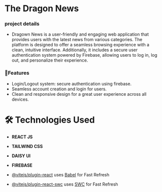 # The Dragon News 

### project details

* Dragown News is a user-friendly and engaging web application that provides users with the latest news from various categories. The platform is designed to offer a seamless browsing experience with a clean, intuitive interface. Additionally, it includes a secure user authentication system powered by Firebase, allowing users to log in, log out, and personalize their experience.

### 🌟Features

* Login/Logout system: secure authentication using firebase. 
* Seamless account creation and login for users.
* Clean and responsive design for a great user experience across all devices.


# 🛠️ Technologies Used
- **REACT JS**
- **TAILWIND CSS**
- **DAISY UI**
- **FIREBASE**



- [@vitejs/plugin-react](https://github.com/vitejs/vite-plugin-react/blob/main/packages/plugin-react/README.md) uses [Babel](https://babeljs.io/) for Fast Refresh
- [@vitejs/plugin-react-swc](https://github.com/vitejs/vite-plugin-react-swc) uses [SWC](https://swc.rs/) for Fast Refresh

